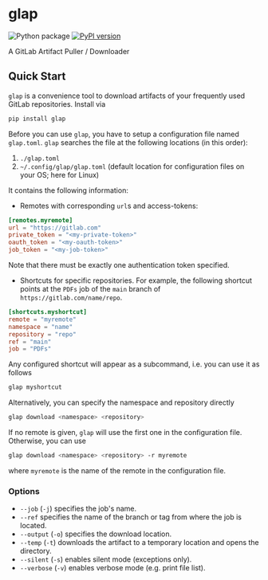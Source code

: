 # glap

![Python package](https://github.com/Mountlex/glap/workflows/Python%20package/badge.svg)
[![PyPI version](https://badge.fury.io/py/glap.svg)](https://badge.fury.io/py/glap)

A GitLab Artifact Puller / Downloader

## Quick Start

`glap` is a convenience tool to download artifacts of your frequently used GitLab repositories. Install via

```bash
pip install glap
```

Before you can use `glap`, you have to setup a configuration file named `glap.toml`. `glap` searches the file at the following locations (in this order):

1. `./glap.toml`
2. `~/.config/glap/glap.toml` (default location for configuration files on your OS; here for Linux)

It contains the following information:

* Remotes with corresponding `url`s and access-tokens:

```toml
[remotes.myremote]
url = "https://gitlab.com"
private_token = "<my-private-token>"
oauth_token = "<my-oauth-token>"
job_token = "<my-job-token>"
```

Note that there must be exactly one authentication token specified.

* Shortcuts for specific repositories. For example, the following shortcut points at the `PDFs` job of the `main` branch of `https://gitlab.com/name/repo`.

```toml
[shortcuts.myshortcut]
remote = "myremote"
namespace = "name"
repository = "repo"
ref = "main"
job = "PDFs"
```

Any configured shortcut will appear as a subcommand, i.e. you can use it as follows

```bash
glap myshortcut
```

Alternatively, you can specify the namespace and repository directly

```bash
glap download <namespace> <repository>
```

If no remote is given, `glap` will use the first one in the configuration file. Otherwise, you can use

```bash
glap download <namespace> <repository> -r myremote
```

where `myremote` is the name of the remote in the configuration file.

### Options

* `--job` (`-j`) specifies the job's name.
* `--ref` specifies the name of the branch or tag from where the job is located.
* `--output` (`-o`) specifies the download location.
* `--temp` (`-t`) downloads the artifact to a temporary location and opens the directory.
* `--silent` (`-s`) enables silent mode (exceptions only).
* `--verbose` (`-v`) enables verbose mode (e.g. print file list).
  